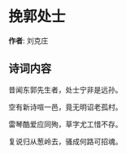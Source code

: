 # 挽郭处士

**作者**: 刘克庄

## 诗词内容

昔闻东郭先生者，处士宁非是远孙。

空有新诗喧一邑，竟无明诏老孤村。

雷琴酷爱应同殉，草字尤工惜不存。

复说归从葱岭去，骚成何路可招魂。

